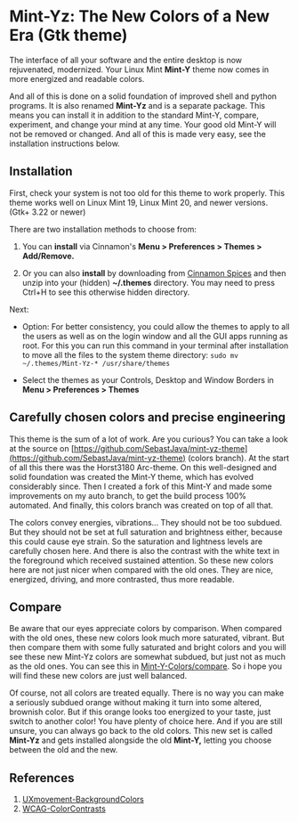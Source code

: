 # Mint-Yz: The New Colors of a New Era (Gtk theme)
The interface of all your software and the entire desktop is now rejuvenated, modernized. Your Linux Mint **Mint-Y** theme now comes in more energized and readable colors.

And all of this is done on a solid foundation of improved shell and python programs. It is also renamed **Mint-Yz** and is a separate package. This means you can install it in addition to the standard Mint-Y, compare, experiment, and change your mind at any time. Your good old Mint-Y will not be removed or changed. And all of this is made very easy, see the installation instructions below.

## Installation
First, check your system is not too old for this theme to work properly. This theme works well on Linux Mint 19, Linux Mint 20, and newer versions. (Gtk+ 3.22 or newer)

There are two installation methods to choose from:

1. You can **install** via Cinnamon's **Menu > Preferences > Themes > Add/Remove.**

1. Or you can also **install** by downloading from [Cinnamon Spices](https://cinnamon-spices.linuxmint.com/themes) and then unzip into your (hidden) **~/.themes** directory. You may need to press Ctrl+H to see this otherwise hidden directory.

Next:

* Option: For better consistency, you could allow the themes to apply to all the users as well as on the login window and all the GUI apps running as root. For this you can run this command in your terminal after installation to move all the files to the system theme directory: ``sudo mv ~/.themes/Mint-Yz-* /usr/share/themes``

* Select the themes as your Controls, Desktop and Window Borders in **Menu > Preferences > Themes**

## Carefully chosen colors and precise engineering
This theme is the sum of a lot of work. Are you curious? You can take a look at the source on [https://github.com/SebastJava/mint-yz-theme](https://github.com/SebastJava/mint-yz-theme) (colors branch). At the start of all this there was the Horst3180 Arc-theme. On this well-designed and solid foundation was created the Mint-Y theme, which has evolved considerably since. Then I created a fork of this Mint-Y and made some improvements on my auto branch, to get the build process 100% automated. And finally, this colors branch was created on top of all that.

The colors convey energies, vibrations... They should not be too subdued. But they should not be set at full saturation and brightness either, because this could cause eye strain. So the saturation and lightness levels are carefully chosen here. And there is also the contrast with the white text in the foreground which received sustained attention. So these new colors here are not just nicer when compared with the old ones. They are nice, energized, driving, and more contrasted, thus more readable.

## Compare
Be aware that our eyes appreciate colors by comparison. When compared with the old ones, these new colors look much more saturated, vibrant. But then compare them with some fully saturated and bright colors and you will see these new Mint-Yz colors are somewhat subdued, but just not as much as the old ones. You can see this in [Mint-Y-Colors/compare](https://github.com/SebastJava/mint-themes/tree/colors/Mint-Y-Colors/compare). So i hope you will find these new colors are just well balanced.

Of course, not all colors are treated equally. There is no way you can make a seriously subdued orange without making it turn into some altered, brownish color. But if this orange looks too energized to your taste, just switch to another color! You have plenty of choice here. And if you are still unsure, you can always go back to the old colors. This new set is called **Mint-Yz** and gets installed alongside the old **Mint-Y,** letting you choose between the old and the new.

## References
 1. [UXmovement-BackgroundColors](https://uxmovement.com/content/why-you-should-avoid-bright-saturated-background-colors/)
 2. [WCAG-ColorContrasts](https://colorable.jxnblk.com)
